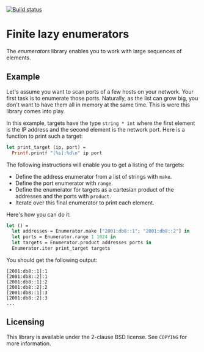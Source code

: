 [![Build status](https://api.travis-ci.org/cryptosense/enumerators.svg)](https://travis-ci.org/cryptosense/enumerators)

Finite lazy enumerators
=======================

The *enumerators* library enables you to work with large sequences of elements.

Example
-------

Let's assume you want to scan ports of a few hosts on your network.  Your first task is to
enumerate those ports.  Naturally, as the list can grow big, you don't want to have them
all in memory at the same time.  This is were this library comes into play.

In this example, targets have the type `string * int` where the first element is the IP
address and the second element is the network port.  Here is a function to print such a
target:

```ocaml
let print_target (ip, port) =
  Printf.printf "[%s]:%d\n" ip port
```

The following instructions will enable you to get a listing of the targets:

  * Define the address enumerator from a list of strings with `make`.
  * Define the port enumerator with `range`.
  * Define the enumerator for targets as a cartesian product of the addresses and the
    ports with `product`.
  * Iterate over this final enumerator to print each element.

Here's how you can do it:

```ocaml
let () =
  let addresses = Enumerator.make ["2001:db8::1"; "2001:db8::2"] in
  let ports = Enumerator.range 1 1024 in
  let targets = Enumerator.product addresses ports in
  Enumerator.iter print_target targets
```

You should get the following output:

```
[2001:db8::1]:1
[2001:db8::2]:1
[2001:db8::1]:2
[2001:db8::2]:2
[2001:db8::1]:3
[2001:db8::2]:3
...
```

Licensing
---------

This library is available under the 2-clause BSD license. See `COPYING` for more information.
